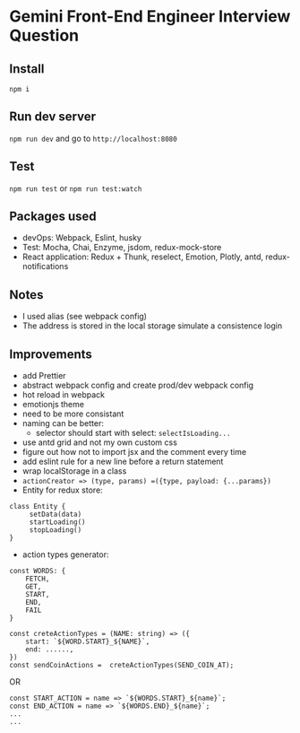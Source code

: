 # Gemini Front-End Engineer Interview Question

## Install
`npm i`

## Run dev server
`npm run dev` and go to `http://localhost:8080`

## Test
`npm run test` or `npm run test:watch`

## Packages used
- devOps: Webpack, Eslint, husky
- Test: Mocha, Chai, Enzyme, jsdom, redux-mock-store
- React application: Redux + Thunk, reselect, Emotion, Plotly, antd, redux-notifications

## Notes
- I used alias (see webpack config)
- The address is stored in the local storage simulate a consistence login


## Improvements
- add Prettier
- abstract webpack config and create prod/dev webpack config
- hot reload in webpack
- emotionjs theme
- <AppRouter /> need to be more consistant 
- naming can be better:
    - selector should start with select: `selectIsLoading...`
- use antd grid and not my own custom css
- figure out how not to import jsx and the comment every time
- add eslint rule for a new line before a return statement
- wrap localStorage in a class 
- `actionCreator => (type, params) =({type, payload: {...params})`
- Entity for redux store:
```
class Entity {
     setData(data)
     startLoading()
     stopLoading()
}
```
- action types generator:
```
const WORDS: {
    FETCH,
    GET,
    START,
    END,
    FAIL
}

const creteActionTypes = (NAME: string) => ({
    start: `${WORD.START}_${NAME}`,
    end: ......,
}) 
const sendCoinActions =  creteActionTypes(SEND_COIN_AT);
```

OR 

```
const START_ACTION = name => `${WORDS.START}_${name}`;
const END_ACTION = name => `${WORDS.END}_${name}`;
...
...
```

